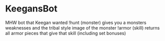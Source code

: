 # KeegansBot
MHW bot that Keegan wanted
!hunt (monster) gives you a monsters weaknesses and the tribal style image of the monster
!armor (skill) returns all armor pieces that give that skill (including set bonuses)

